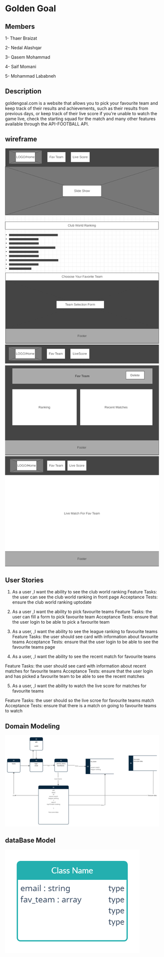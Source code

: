 # Golden Goal

## Members

1- Thaer Braizat

2- Nedal Alashqar

3- Qasem Mohammad

4- Saif Momani

5- Mohammad Lababneh

## Description

goldengoal.com is a website that allows you to pick your favourite team and keep track of their results and achievements, such as their results from previous days, or keep track of their live score if you're unable to watch the game live, check the starting squad for the match and many other features available through the API-FOOTBALL API.

## wireframe

![Home](image/HomePage.png)
![favTeam](image/FavTeam.png)
![liveScore](image/LiveScore.png)

## User Stories


1. As a user ,I want the ability to see the  club world ranking 
 Feature Tasks: 
 the user can see the club world ranking in front page 
 Acceptance Tests:
 ensure the  club world ranking uptodate 

2. As a user ,I want the ability to pick favourite teams
 Feature Tasks: 
 the user can fill a form to pick favourite team
 Acceptance Tests:
 ensure that the user login to be able to pick a favourite team


3. As a user, ,I want the ability to see the league ranking  to favourite teams
Feature Tasks: 
the user should see card with information about favourite teams
Acceptance Tests:
 ensure that the user login to be able to see the favourite teams page

4. As a user, ,I want the ability to see the recent match for favourite teams

Feature Tasks: 
the user should see card with information about recent matches for favourite teams
Acceptance Tests:
ensure that the user login and has picked a favourite team to be able to see the recent matches

5. As a user, ,I want the ability to watch the live score for matches for favourite teams

Feature Tasks:
the user should so the live scroe for favourite teams match
Acceptance Tests:
ensure that there is a match on going to favourite teams to watch






## Domain Modeling

![domainModel](image/UntitledWorkspace.jpg)


## dataBase Model
![database](image/UntitledWorkspace1.jpg)